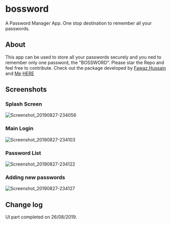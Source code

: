# bossword

A Password Manager App. One stop destination to remember all your passwords.

## About
 
This app can be used to store all your passwords securely and you ned to remember only one password, the "BOSSWORD". Please star the Repo and feel free to contribute.
Check out the package developed by [Fawaz Hussain](https://github.com/fawazhussain) and [Me](https://github.com/JerinFrancisA) [HERE](https://pub.dev/packages/flutter_otp)

## Screenshots

### Splash Screen

![Screenshot_20190827-234056](https://user-images.githubusercontent.com/43045825/63796946-a83bae80-c924-11e9-88a3-1a4ba2f6c6e2.png)

### Main Login

![Screenshot_20190827-234103](https://user-images.githubusercontent.com/43045825/63797018-d28d6c00-c924-11e9-8001-6a9a7d129ec8.png)

### Password List

![Screenshot_20190827-234122](https://user-images.githubusercontent.com/43045825/63797053-e0db8800-c924-11e9-8448-07b72c686498.png)

### Adding new passwords

![Screenshot_20190827-234127](https://user-images.githubusercontent.com/43045825/63797084-f05ad100-c924-11e9-91b6-034449425071.png)


## Change log

UI part completed on 26/08/2019.
